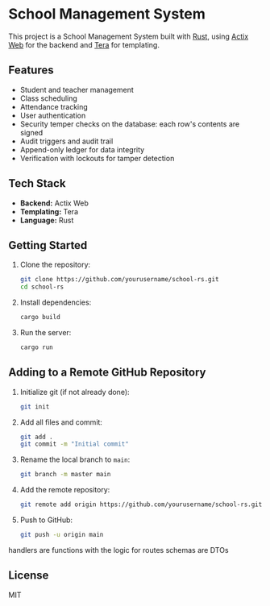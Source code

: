 # School Management System

This project is a School Management System built with [Rust](https://www.rust-lang.org/), using [Actix Web](https://actix.rs/) for the backend and [Tera](https://tera.netlify.app/) for templating.

## Features

- Student and teacher management
- Class scheduling
- Attendance tracking
- User authentication
- Security temper checks on the database: each row's contents are signed
- Audit triggers and audit trail
- Append-only ledger for data integrity
- Verification with lockouts for tamper detection

## Tech Stack

- **Backend:** Actix Web
- **Templating:** Tera
- **Language:** Rust

## Getting Started

1. Clone the repository:
    ```bash
    git clone https://github.com/yourusername/school-rs.git
    cd school-rs
    ```
2. Install dependencies:
    ```bash
    cargo build
    ```
3. Run the server:
    ```bash
    cargo run
    ```

## Adding to a Remote GitHub Repository

1. Initialize git (if not already done):
    ```bash
    git init
    ```
2. Add all files and commit:
    ```bash
    git add .
    git commit -m "Initial commit"
    ```
3. Rename the local branch to `main`:
    ```bash
    git branch -m master main
    ```
4. Add the remote repository:
    ```bash
    git remote add origin https://github.com/yourusername/school-rs.git
    ```
5. Push to GitHub:
    ```bash
    git push -u origin main
    ```

handlers are functions with the logic for routes
schemas are DTOs


## License

MIT